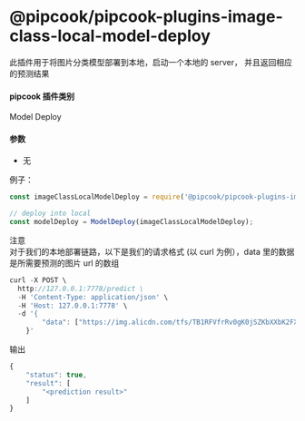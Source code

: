 # @pipcook/pipcook-plugins-image-class-local-model-deploy

此插件用于将图片分类模型部署到本地，启动一个本地的 server， 并且返回相应的预测结果

<a name="Ej4GX"></a>
#### pipcook 插件类别
Model Deploy

<a name="vGyBc"></a>
#### 参数

- 无

例子：

```typescript
const imageClassLocalModelDeploy = require('@pipcook/pipcook-plugins-image-class-local-model-deploy').default;

// deploy into local
const modelDeploy = ModelDeploy(imageClassLocalModelDeploy);
```



注意<br />对于我们的本地部署链路，以下是我们的请求格式 (以 curl 为例），data 里的数据是所需要预测的图片 url 的数组

```typescript
curl -X POST \
  http://127.0.0.1:7778/predict \
  -H 'Content-Type: application/json' \
  -H 'Host: 127.0.0.1:7778' \
  -d '{
		"data": ["https://img.alicdn.com/tfs/TB1RFVfrRv0gK0jSZKbXXbK2FXa-60-60.jpg"]
	}'
```

输出

```typescript
{
    "status": true,
    "result": [
        "<prediction result>"
    ]
}
```

